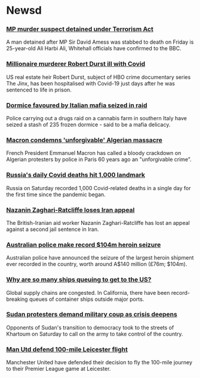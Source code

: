 # Newsd
### [MP murder suspect detained under Terrorism Act](https://www.bbc.com/news/uk-58943184)
A man detained after MP Sir David Amess was stabbed to death on Friday is 25-year-old Ali Harbi Ali, Whitehall officials have confirmed to the BBC.
### [Millionaire murderer Robert Durst ill with Covid](https://www.bbc.com/news/world-us-canada-58943246)
US real estate heir Robert Durst, subject of HBO crime documentary series The Jinx, has been hospitalised with Covid-19 just days after he was sentenced to life in prison.
### [Dormice favoured by Italian mafia seized in raid](https://www.bbc.com/news/world-europe-58938494)
Police carrying out a drugs raid on a cannabis farm in southern Italy have seized a stash of 235 frozen dormice - said to be a mafia delicacy. 
### [Macron condemns 'unforgivable' Algerian massacre](https://www.bbc.com/news/world-europe-58943245)
French President Emmanuel Macron has called a bloody crackdown on Algerian protesters by police in Paris 60 years ago an "unforgivable crime".
### [Russia's daily Covid deaths hit 1,000 landmark](https://www.bbc.com/news/world-europe-58937582)
Russia on Saturday recorded 1,000 Covid-related deaths in a single day for the first time since the pandemic began.
### [Nazanin Zaghari-Ratcliffe loses Iran appeal](https://www.bbc.com/news/world-middle-east-58940458)
The British-Iranian aid worker Nazanin Zaghari-Ratcliffe has lost an appeal against a second jail sentence in Iran. 
### [Australian police make record $104m heroin seizure](https://www.bbc.com/news/world-australia-58940463)
Australian police have announced the seizure of the largest heroin shipment ever recorded in the country, worth around A$140 million (£76m; $104m). 
### [Why are so many ships queuing to get to the US?](https://www.bbc.com/news/58926842)
Global supply chains are congested. In California, there have been record-breaking queues of container ships outside major ports. 
### [Sudan protesters demand military coup as crisis deepens](https://www.bbc.com/news/world-africa-58943013)
Opponents of Sudan's transition to democracy took to the streets of Khartoum on Saturday to call on the army to take control of the country.  
### [Man Utd defend 100-mile Leicester flight](https://www.bbc.com/sport/football/58938198)
Manchester United have defended their decision to fly the 100-mile journey to their Premier League game at Leicester.
